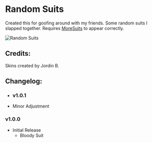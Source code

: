 # Random Suits

Created this for goofing around with my friends. Some random suits I slapped together. 
Requires [MoreSuits](https://thunderstore.io/c/lethal-company/p/x753/More_Suits/) to appear correctly.

![Random Suits](https://i.imgur.com/54lVKNu.png)

## Credits:

Skins created by Jordin B. 

## Changelog:

- ### v1.0.1
- Minor Adjustment

### v1.0.0
- Initial Release
    - Bloody Suit